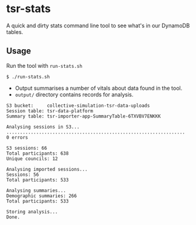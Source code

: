 # tsr-stats

A quick and dirty stats command line tool to see what's in our DynamoDB tables.

## Usage

Run the tool with `run-stats.sh`

```shell
$ ./run-stats.sh
```

- Output summarises a number of vitals about data found in the tool.
- `output/` directory contains records for analysis.

```text
S3 bucket:     collective-simulation-tsr-data-uploads
Session table: tsr-data-platform
Summary table: tsr-importer-app-SummaryTable-6TXVBV7ENKKK

Analysing sessions in S3...
..................................................................
0 errors

S3 sessions: 66
Total participants: 638
Unique councils: 12

Analysing imported sessions...
Sessions: 56
Total participants: 533

Analysing summaries...
Demographic summaries: 266
Total participants: 533

Storing analysis...
Done.
```
